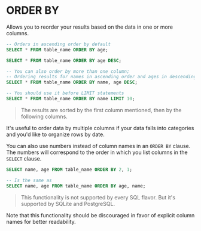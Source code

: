 # ORDER BY
Allows you to reorder your results based on the data in one or more columns.
```SQL
-- Orders in ascending order by default
SELECT * FROM table_name ORDER BY age;

SELECT * FROM table_name ORDER BY age DESC;

-- You can also order by more than one column;
-- Ordering results for names in ascending order and ages in descending order
SELECT * FROM table_name ORDER BY name, age DESC;

-- You should use it before LIMIT statements
SELECT * FROM table_name ORDER BY name LIMIT 10;
```

>The results are sorted by the first column mentioned, then by the following columns.

It's useful to order data by multiple columns if your data falls into categories and you'd like to organize rows by date.

You can also use numbers instead of column names in an `ORDER BY` clause. The numbers will correspond to the order in which you list columns in the `SELECT` clause.
```SQL
SELECT name, age FROM table_name ORDER BY 2, 1;

-- Is the same as
SELECT name, age FROM table_name ORDER BY age, name;
```

>This functionality is not supported by every SQL flavor. But it's supported by SQLite and PostgreSQL.

Note that this functionality should be discouraged in favor of explicit column names for better readability.